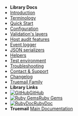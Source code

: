 - **Library Docs**
- [Introduction](introduction)
- [Terminology](terminology)
- [Quick Start](quick-start)
- [Configuration](configuration)
- [Validation's layers](validations-layers)
- [Host audit features](host-audit-features)
- [Event logger](event-logger)
- [JSON serializers](json-serializers)
- [Helpers](helpers)
- [Test environment](test-environment)
- [Troubleshooting](troubleshooting)
- [Contact & Support](contact-support)
- [Changelog](changelog)
- [Truemail Family](truemail-family)
- **Library Links**
- [![GitHub](https://icongr.am/devicon/github-original.svg?color=808080&size=16)GitHub](https://github.com/truemail-rb/truemail)
- [![Ruby Gems](https://icongr.am/devicon/ruby-plain.svg?color=808080&size=16)Ruby Gems](https://rubygems.org/gems/truemail)
- [![RubyDoc](https://icongr.am/devicon/ruby-plain-wordmark.svg?color=808080&size=16)RubyDoc](https://www.rubydoc.info/github/truemail-rb/truemail)
- **Truemail**
[Main Documentation](https://truemail-rb.org ':target=_self')
